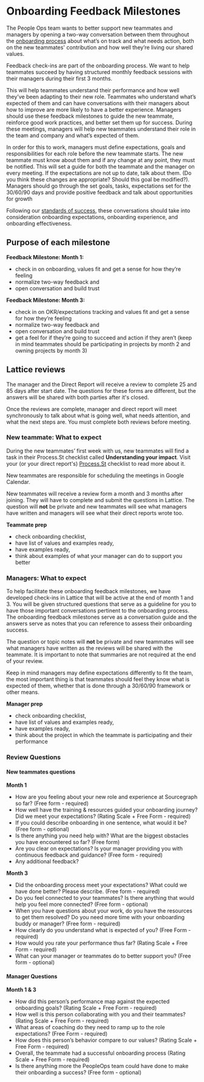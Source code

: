 # Onboarding Feedback Milestones

The People Ops team wants to better support new teammates and managers by opening a two-way conversation between them throughout the [onboarding process](./index.md) about what’s on track and what needs action, both on the new teammates' contribution and how well they’re living our shared values.

Feedback check-ins are part of the onboarding process. We want to help teammates succeed by having structured monthly feedback sessions with their managers during their first 3 months.

This will help teammates understand their performance and how well they’ve been adapting to their new role. Teammates who understand what’s expected of them and can have conversations with their managers about how to improve are more likely to have a better experience. Managers should use these feedback milestones to guide the new teammate, reinforce good work practices, and better set them up for success. During these meetings, managers will help new teammates understand their role in the team and company and what’s expected of them.

In order for this to work, managers must define expectations, goals and responsibilities for each role before the new teammate starts. The new teammate must know about them and if any change at any point, they must be notified. This will set a guide for both the teammate and the manager on every meeting. If the expectations are not up to date, talk about them. (Do you think these changes are appropriate? Should this goal be modified?). Managers should go through the set goals, tasks, expectations set for the 30/60/90 days and provide positive feedback and talk about opportunities for growth

Following our [standards of success](./index.md#onboarding-standards-and-success), these conversations should take into consideration onboarding expectations, onboarding experience, and onboarding effectiveness.

## Purpose of each milestone

**Feedback Milestone: Month 1:**

- check in on onboarding, values fit and get a sense for how they’re feeling
- normalize two-way feedback and
- open conversation and build trust

**Feedback Milestone: Month 3:**

- check in on OKR/expectations tracking and values fit and get a sense for how they’re feeling
- normalize two-way feedback and
- open conversation and build trust
- get a feel for if they’re going to succeed and action if they aren’t (keep in mind teammates should be participating in projects by month 2 and owning projects by month 3)

## Lattice reviews

The manager and the Direct Report will receive a review to complete 25 and 85 days after start date. The questions for these forms are different, but the answers will be shared with both parties after it's closed.

Once the reviews are complete, manager and direct report will meet synchronously to talk about what is going well, what needs attention, and what the next steps are. You must complete both reviews before meeting.

### New teammate: What to expect

During the new teammates’ first week with us, new teammates will find a task in their Process.St checklist called **Understanding your impact**. Visit your (or your direct report's) [Process.St](https://app.process.st/reports/saved-views/jximA08020M34hrr8fZGsQ) checklist to read more about it.

New teammates are responsible for scheduling the meetings in Google Calendar.

New teammates will receive a review form a month and 3 months after joining. They will have to complete and submit the questions in Lattice. The question will **not** be private and new teammates will see what managers have written and managers will see what their direct reports wrote too.

**Teammate prep**

- check onboarding checklist,
- have list of values and examples ready,
- have examples ready,
- think about examples of what your manager can do to support you better

### Managers: What to expect

To help facilitate these onboarding feedback milestones, we have developed check-ins in Lattice that will be active at the end of month 1 and 3. You will be given structured questions that serve as a guideline for you to have those important conversations pertinent to the onboarding process. The onboarding feedback milestones serve as a conversation guide and the answers serve as notes that you can reference to assess their onboarding success.

The question or topic notes will **not** be private and new teammates will see what managers have written as the reviews will be shared with the teammate. It is important to note that summaries are not required at the end of your review.

Keep in mind managers may define expectations differently to fit the team, the most important thing is that teammates should feel they know what is expected of them, whether that is done through a 30/60/90 framework or other means.

**Manager prep**

- check onboarding checklist,
- have list of values and examples ready,
- have examples ready,
- think about the project in which the teammate is participating and their performance

### Review Questions

#### New teammates questions

**Month 1**

- How are you feeling about your new role and experience at Sourcegraph so far? (Free form - required)
- How well have the training & resources guided your onboarding journey? Did we meet your expectations? (Rating Scale + Free Form - required)
- If you could describe onboarding in one sentence, what would it be? (Free form - optional)
- Is there anything you need help with? What are the biggest obstacles you have encountered so far? (Free form)
- Are you clear on expectations? Is your manager providing you with continuous feedback and guidance? (Free form - required)
- Any additional feedback?

**Month 3**

- Did the onboarding process meet your expectations? What could we have done better? Please describe. (Free form - required)
- Do you feel connected to your teammates? Is there anything that would help you feel more connected? (Free form - optional)
- When you have questions about your work, do you have the resources to get them resolved? Do you need more time with your onboarding buddy or manager? (Free form - required)
- How clearly do you understand what is expected of you? (Free Form - required)
- How would you rate your performance thus far? (Rating Scale + Free Form - required)
- What can your manager or teammates do to better support you? (Free form - optional)

#### Manager Questions

**Month 1 & 3**

- How did this person’s performance map against the expected onboarding goals? (Rating Scale + Free Form - required)
- How well is this person collaborating with you and their teammates? (Rating Scale + Free Form - required)
- What areas of coaching do they need to ramp up to the role expectations? (Free Form - required)
- How does this person’s behavior compare to our values? (Rating Scale + Free Form - required)
- Overall, the teammate had a successful onboarding process (Rating Scale + Free Form - required)
- Is there anything more the PeopleOps team could have done to make their onboarding a success? (Free form - optional)
